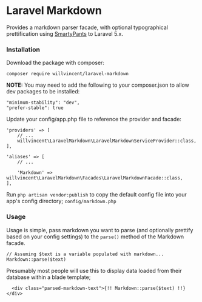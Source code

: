 # Laravel Markdown

Provides a markdown parser facade, with optional typographical prettification using [SmartyPants](https://github.com/michelf/php-smartypants) to Laravel 5.x.

### Installation

Download the package with composer:
```
composer require willvincent/laravel-markdown
```
**NOTE:** You may need to add the following to your composer.json to allow dev packages to be installed:
```
"minimum-stability": "dev",
"prefer-stable": true
```

Update your config/app.php file to reference the provider and facade:
```
'providers' => [
    // ...
    willvincent\LaravelMarkdown\LaravelMarkdownServiceProvider::class,
],
```

```
'aliases' => [
    // ...

    'Markdown' => willvincent\LaravelMarkdown\Facades\LaravelMarkdownFacade::class,
],
```

Run `php artisan vendor:publish` to copy the default config file into your app's config directory; `config/markdown.php`


### Usage

Usage is simple, pass markdown you want to parse (and optionally prettify based on your config settings) to the `parse()` method of the Markdown facade.

```
// Assuming $text is a variable populated with markdown...
Markdown::parse($text)
```

Presumably most people will use this to display data loaded from their database within a blade template;

```
  <div class="parsed-markdown-text">{!! Markdown::parse($text) !!}</div>
```
